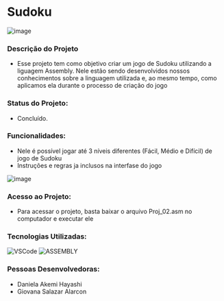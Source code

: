 # Sudoku
![image](https://user-images.githubusercontent.com/111883180/206521337-460fde45-fc3c-407f-950d-9d1f60c84963.png)
### Descrição do Projeto
- Esse projeto tem como objetivo criar um jogo de Sudoku utilizando a liguagem Assembly. Nele estão sendo desenvolvidos nossos conhecimentos sobre a linguagem utilizada e, ao mesmo tempo, como aplicamos ela durante o processo de criação do jogo 

### Status do Projeto: 
- Concluído.

### Funcionalidades:
- Nele é possível jogar até 3 níveis diferentes (Fácil, Médio e Difícil) de jogo de Sudoku
- Instruções e regras ja inclusos na interfase do jogo

![image](https://user-images.githubusercontent.com/111883180/206521545-74a0d843-aafd-458a-a41d-693a0111e076.png)

### Acesso ao Projeto:
- Para acessar o projeto, basta baixar o arquivo Proj_02.asm no computador e executar ele

### Tecnologias Utilizadas:

![VSCode](https://img.shields.io/badge/VSCode-0078D4?style=for-the-badge&logo=visual%20studio%20code&logoColor=white) ![ASSEMBLY](https://img.shields.io/badge/_-ASM-701516.svg?style=for-the-badge)

### Pessoas Desenvolvedoras: 
- Daniela Akemi Hayashi
- Giovana Salazar Alarcon
